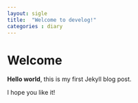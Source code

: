 ```yaml
---
layout: sigle
title:  "Welcome to develog!"
categories : diary
---
```

# Welcome

**Hello world**, this is my first Jekyll blog post.

I hope you like it!
